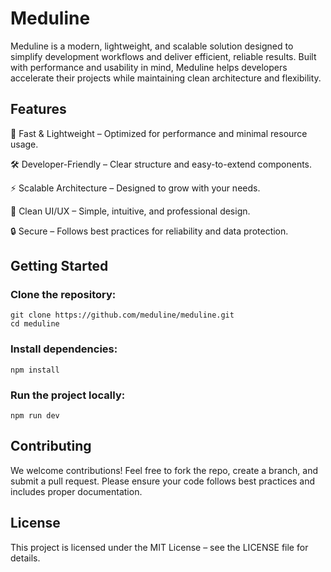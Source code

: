 # Meduline

Meduline is a modern, lightweight, and scalable solution designed to simplify development workflows and deliver efficient, reliable results. Built with performance and usability in mind, Meduline helps developers accelerate their projects while maintaining clean architecture and flexibility.

## Features

🚀 Fast & Lightweight – Optimized for performance and minimal resource usage.

🛠 Developer-Friendly – Clear structure and easy-to-extend components.

⚡ Scalable Architecture – Designed to grow with your needs.

🎨 Clean UI/UX – Simple, intuitive, and professional design.

🔒 Secure – Follows best practices for reliability and data protection.

## Getting Started

### Clone the repository:

```
git clone https://github.com/meduline/meduline.git
cd meduline
```

### Install dependencies:

```
npm install
```

### Run the project locally:
```
npm run dev
```

## Contributing

We welcome contributions! Feel free to fork the repo, create a branch, and submit a pull request. Please ensure your code follows best practices and includes proper documentation.

## License

This project is licensed under the MIT License – see the LICENSE
 file for details.